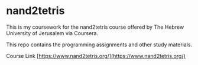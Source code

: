 nand2tetris
===========

This is my coursework for the nand2tetris course offered by The Hebrew University of Jerusalem via Coursera.

This repo contains the programming assignments and other study materials.

Course Link [https://www.nand2tetris.org/](https://www.nand2tetris.org/)
